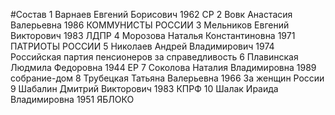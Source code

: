 #Состав
1 Варнаев Евгений Борисович 1962 СР
2 Вовк Анастасия Валерьевна 1986 КОММУНИСТЫ РОССИИ
3 Мельников Евгений Викторович 1983 ЛДПР
4 Морозова Наталья Константиновна 1971 ПАТРИОТЫ РОССИИ
5 Николаев Андрей Владимирович 1974 Российская партия пенсионеров за справедливость
6 Плавинская Людмила Федоровна 1944 ЕР
7 Соколова Наталия Владимировна 1989 собрание-дом
8 Трубецкая Татьяна Валерьевна 1966 За женщин России
9 Шабалин Дмитрий Викторович 1983 КПРФ
10 Шалак Ираида Владимировна 1951 ЯБЛОКО

